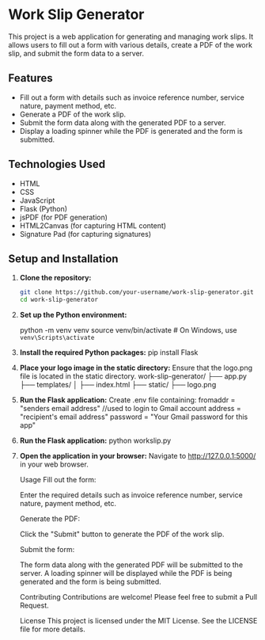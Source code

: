 # Work Slip Generator

This project is a web application for generating and managing work slips. It allows users to fill out a form with various details, create a PDF of the work slip, and submit the form data to a server.

## Features

- Fill out a form with details such as invoice reference number, service nature, payment method, etc.
- Generate a PDF of the work slip.
- Submit the form data along with the generated PDF to a server.
- Display a loading spinner while the PDF is generated and the form is submitted.

## Technologies Used

- HTML
- CSS
- JavaScript
- Flask (Python)
- jsPDF (for PDF generation)
- HTML2Canvas (for capturing HTML content)
- Signature Pad (for capturing signatures)

## Setup and Installation

1. **Clone the repository:**

   ```sh
   git clone https://github.com/your-username/work-slip-generator.git
   cd work-slip-generator

   
2. **Set up the Python environment:**
   
   python -m venv venv
   source venv/bin/activate  # On Windows, use `venv\Scripts\activate`

3. **Install the required Python packages:**
     pip install Flask

4. **Place your logo image in the static directory:**
    Ensure that the logo.png file is located in the static directory.
   work-slip-generator/
    ├── app.py
    ├── templates/
    │   ├── index.html
    ├── static/
        ├── logo.png
5. **Run the Flask application:**
   Create .env file containing:
  fromaddr = "senders email address" //used to login to Gmail account
  address = "recipient's email address"
  password = "Your Gmail password for this app"

6. **Run the Flask application:**
     python workslip.py

7. **Open the application in your browser:**
   Navigate to http://127.0.0.1:5000/ in your web browser.

   Usage
      Fill out the form:
      
      Enter the required details such as invoice reference number, service nature, payment method, etc.
      
      Generate the PDF:
      
      Click the "Submit" button to generate the PDF of the work slip.
      
      Submit the form:
      
      The form data along with the generated PDF will be submitted to the server. A loading spinner will be displayed while        the PDF is being generated and the form is being submitted.
      
      Contributing
      Contributions are welcome! Please feel free to submit a Pull Request.
      
      License
      This project is licensed under the MIT License. See the LICENSE file for more details.



   

   
